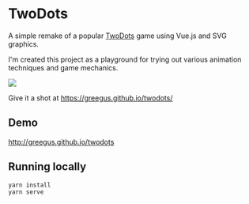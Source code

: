 # TwoDots

A simple remake of a popular [TwoDots](https://play.google.com/store/apps/details?id=com.weplaydots.twodotsandroid&hl=cs) game using Vue.js and SVG graphics. 

I'm created this project as a playground for trying out various animation techniques and game mechanics.

![](http://g.recordit.co/w1P91Zt7c9.gif)

Give it a shot at https://greegus.github.io/twodots/

## Demo
http://greegus.github.io/twodots

## Running locally
```shell script
yarn install
yarn serve
```
